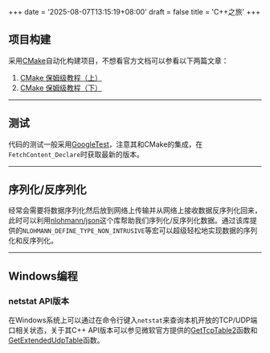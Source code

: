 +++
date = '2025-08-07T13:15:19+08:00'
draft = false
title = 'C++之旅'
+++

## 项目构建

采用[CMake](https://cmake.org/cmake/help/latest/guide/tutorial/index.html)自动化构建项目，不想看官方文档可以参看以下两篇文章：

1. [CMake 保姆级教程（上）](https://subingwen.cn/cmake/CMake-primer/index.html#1-CMake%E6%A6%82%E8%BF%B0)
2. [CMake 保姆级教程（下）](https://subingwen.cn/cmake/CMake-advanced/)

---

## 测试

代码的测试一般采用[GoogleTest](https://google.github.io/googletest/samples.html)，注意其和CMake的集成，在`FetchContent_Declare`时获取最新的版本。

---

## 序列化/反序列化

经常会需要将数据序列化然后放到网络上传输并从网络上接收数据反序列化回来，此时可以利用[nlohmann/json](https://github.com/nlohmann/json)这个库帮助我们序列化/反序列化数据。通过该库提供的`NLOHMANN_DEFINE_TYPE_NON_INTRUSIVE`等宏可以超级轻松地实现数据的序列化和反序列化。

---

## Windows编程

### netstat API版本

在Windows系统上可以通过在命令行键入`netstat`来查询本机开放的TCP/UDP端口相关状态，关于其C++ API版本可以参见微软官方提供的[GetTcpTable2](https://learn.microsoft.com/en-us/windows/win32/api/iphlpapi/nf-iphlpapi-gettcptable2)函数和[GetExtendedUdpTable](https://learn.microsoft.com/en-us/windows/win32/api/iphlpapi/nf-iphlpapi-getextendedudptable)函数。
